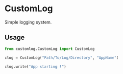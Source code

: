 # CustomLog

Simple logging system.

## Usage

```python
from customlog.CustomLog import CustomLog

clog = CustomLog("Path/To/Log/Directory", "AppName")

clog.write("App starting !")
```
